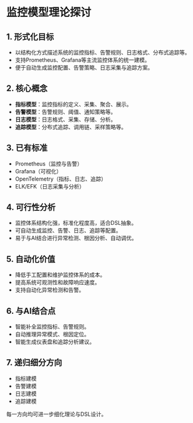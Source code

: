 # 监控模型理论探讨

## 1. 形式化目标

- 以结构化方式描述系统的监控指标、告警规则、日志格式、分布式追踪等。
- 支持Prometheus、Grafana等主流监控体系的统一建模。
- 便于自动生成监控配置、告警策略、日志采集与追踪方案。

## 2. 核心概念

- **指标模型**：监控指标的定义、采集、聚合、展示。
- **告警模型**：告警规则、阈值、通知策略等。
- **日志模型**：日志格式、采集、存储、分析。
- **追踪模型**：分布式追踪、调用链、采样策略等。

## 3. 已有标准

- Prometheus（监控与告警）
- Grafana（可视化）
- OpenTelemetry（指标、日志、追踪）
- ELK/EFK（日志采集与分析）

## 4. 可行性分析

- 监控体系结构化强，标准化程度高，适合DSL抽象。
- 可自动生成监控、告警、日志、追踪等配置。
- 易于与AI结合进行异常检测、根因分析、自动调优。

## 5. 自动化价值

- 降低手工配置和维护监控体系的成本。
- 提高系统可观测性和故障响应速度。
- 支持自动化异常检测和告警。

## 6. 与AI结合点

- 智能补全监控指标、告警规则。
- 自动推理异常模式、根因定位。
- 智能生成仪表盘和追踪分析建议。

## 7. 递归细分方向

- 指标建模
- 告警建模
- 日志建模
- 追踪建模

每一方向均可进一步细化理论与DSL设计。
